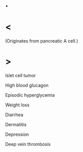 # .

# <

(Originates from pancreatic A cell.)

# >

Islet cell tumor

High blood glucagon

Episodic hyperglycemia

Weight loss

Diarrhea

Dermatitis

Depression

Deep vein thrombosis
